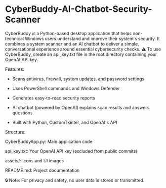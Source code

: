 # CyberBuddy-AI-Chatbot-Security-Scanner
CyberBuddy is a Python-based desktop application that helps non-technical Windows users understand and improve their system's security. It combines a system scanner and an AI chatbot to deliver a simple, conversational experience around essential cybersecurity checks.
⚠️ To use CyberBuddy, create an api_key.txt file in the root directory containing your OpenAI API key.

Features:

- Scans antivirus, firewall, system updates, and password settings

- Uses PowerShell commands and Windows Defender

- Generates easy-to-read security reports

- AI chatbot (powered by OpenAI) explains scan results and answers questions

- Built with Python, CustomTkinter, and OpenAI's API

Structure:

CyberBuddyApp.py: Main application code

api_key.txt: Your OpenAI API key (excluded from public commits)

assets/: Icons and UI images

README.md: Project documentation

🔒 Note: For privacy and safety, no user data is stored or transmitted.
